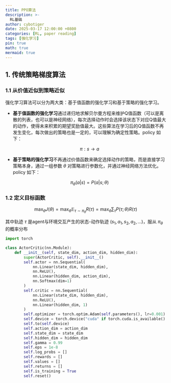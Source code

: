 ```yaml
---
title: PPO算法
description: >-
  RL基础
author: cybotiger
date: 2025-03-17 12:00:00 +0800
categories: [RL, paper reading]
tags: [强化学习]
pin: true
math: true
mermaid: true
---
```


## 1. 传统策略梯度算法

### **1.1 从价值近似到策略近似**

强化学习算法可以分为两大类：基于值函数的强化学习和基于策略的强化学习。

- **基于值函数的强化学习**通过递归地求解贝尔曼方程来维护Q值函数（可以是离散的列表，也可以是神经网络），每次选择动作时会选择该状态下对应Q值最大的动作，使得未来积累的期望奖励值最大。这些算法在学习后的Q值函数不再发生变化，每次做出的策略也是一定的，可以理解为确定性策略。policy 如下：
    
    $$
    \pi:s \rightarrow a
    $$
    
- **基于策略的强化学习**不再通过价值函数来确定选择动作的策略，而是直接学习策略本身，通过一组参数 $\theta$ 对策略进行参数化，并通过神经网络方法优化。policy 如下：
    
    $$
    \pi_\theta(a|s)=P(a|s;\theta)
    $$
    

### **1.2 定义目标函数**

$$
\max_{\theta} J(\theta) = \max_{\theta} \mathbb{E}_{\tau \sim \pi_{\theta}} R(\tau) = \max_{\theta} \sum_{\tau} P(\tau;\theta)R(\tau)
$$

其中轨迹 $\tau$ 是agent与环境交互产生的状态-动作轨迹 $(s_1,a_1,s_2,a_2,...)$，服从 $\pi_\theta$ 的概率分布

```python
import torch

class ActorCritic(nn.Module):
    def __init__(self, state_dim, action_dim, hidden_dim):
        super(ActorCritic, self).__init__()
        self.actor = nn.Sequential(
            nn.Linear(state_dim, hidden_dim),
            nn.ReLU(),
            nn.Linear(hidden_dim, action_dim),
            nn.Softmax(dim=1)
        )
        self.critic = nn.Sequential(
            nn.Linear(state_dim, hidden_dim),
            nn.ReLU(),
            nn.Linear(hidden_dim, 1)
        )
        self.optimizer = torch.optim.Adam(self.parameters(), lr=0.001)
        self.device = torch.device("cuda" if torch.cuda.is_available() else "cpu")
        self.to(self.device)
        self.action_dim = action_dim
        self.state_dim = state_dim
        self.hidden_dim = hidden_dim
        self.gamma = 0.99
        self.eps = 1e-8
        self.log_probs = []
        self.rewards = []
        self.values = []
        self.returns = []
        self.is_training = True
        self.reset()
        
```
